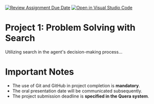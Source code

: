 [![Review Assignment Due Date](https://classroom.github.com/assets/deadline-readme-button-24ddc0f5d75046c5622901739e7c5dd533143b0c8e959d652212380cedb1ea36.svg)](https://classroom.github.com/a/OFRG0NQR)
[![Open in Visual Studio Code](https://classroom.github.com/assets/open-in-vscode-718a45dd9cf7e7f842a935f5ebbe5719a5e09af4491e668f4dbf3b35d5cca122.svg)](https://classroom.github.com/online_ide?assignment_repo_id=12622262&assignment_repo_type=AssignmentRepo)
# Project 1: Problem Solving with Search
Utilizing search in the agent's decision-making process...
# Important Notes
- The use of Git and GitHub in project completion is **mandatory**.
- The oral presentation date will be communicated subsequently.
- The project submission deadline is **specified in the Quera system**.
